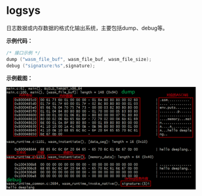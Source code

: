 # logsys
日志数据或内存数据的格式化输出系统，主要包括dump、debug等。

**示例代码：**

```c
/* 接口示例 */
dump ("wasm_file_buf", wasm_file_buf, wasm_file_size);
debug ("signature:%s",signature);
```

**示例截图：**

![dump](img/1.png)

